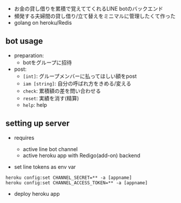 - お金の貸し借りを累積で覚えててくれるLINE botのバックエンド
- 頻発する夫婦間の貸し借り/立て替えをミニマルに管理したくて作った
- golang on heroku/Redis

## bot usage
- preparation: 
    - botをグループに招待
- post:
    - `[int]`: グループメンバーに払ってほしい額をpost
    - `iam [string]`: 自分の呼ばれ方をきめる/変える
    - `check`: 累積額の差を問い合わせる
    - `reset`: 実績を消す(精算)
    - `help`: help

## setting up server
- requires
    - active line bot channel
    - active heroku app with Redigo(add-on) backend

- set line tokens as env var

```
heroku config:set CHANNEL_SECRET=** -a [appname]
heroku config:set CHANNEL_ACCESS_TOKEN=** -a [appname]
```

- deploy heroku app
